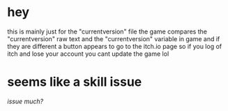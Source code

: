 # hey
this is mainly just for the "currentversion" file
the game compares the "currentversion" raw text and the "currentversion" variable in game and if they are different a button appears to go to the itch.io page
so if you log of itch and lose your account you cant update the game
lol
# seems like a skill issue
*issue much?*
